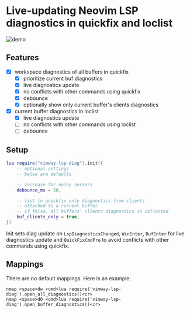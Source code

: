 # Live-updating Neovim LSP diagnostics in quickfix and loclist

![demo](https://github.com/onsails/vimway-lsp-diag.nvim/raw/gif/demo.gif)

## Features

- [x] workspace diagnostics of all buffers in quickfix
    - [x] prioritize current buf diagnostics
    - [x] live diagnostics update
    - [x] no conflicts with other commands using quickfix
    - [x] debounce 
    - [x] optionally show only current buffer's clients diagnostics
- [x] current buffer diagnostics in loclist
    - [x] live diagnostics update
    - [ ] no conflicts with other commands using loclist
    - [ ] debounce

## Setup

```lua
lua require("vimway-lsp-diag").init({
    -- optional settings
    -- below are defaults

    -- increase for noisy servers
    debounce_ms = 50,

    -- list in quickfix only diagnostics from clients
    -- attached to a current buffer
    -- if false, all buffers' clients diagnostics is collected
    buf_clients_only = true, 
})
```

Init sets diag update on `LspDiagnosticsChanged`, `WinEnter`, `BufEnter` for live diagnostics update
and `QuickFixCmdPre` to avoid conflicts with other commands using quickfix.

## Mappings

There are no default mappings. Here is an example:

```vimscript
nmap <space>dw <cmd>lua require('vimway-lsp-diag').open_all_diagnostics()<cr>
nmap <space>d0 <cmd>lua require('vimway-lsp-diag').open_buffer_diagnostics()<cr>
```
